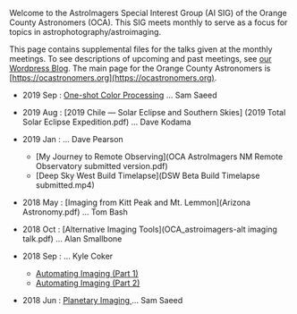 Welcome to the AstroImagers Special Interest Group (AI SIG) of the Orange County Astronomers (OCA).  This SIG meets monthly to serve as a focus for topics in astrophotography/astroimaging.

This page contains supplemental files for the talks given at the monthly meetings.  To see descriptions of upcoming and past meetings, see [our Wordpress Blog](https://astroimagers.wordpress.com).  The main page for the Orange County Astronomers is [https://ocastronomers.org](https://ocastronomers.org).

* 2019 Sep : [One-shot Color Processing](OSC_Processing-Sam_Saeed-AISIG-2019-09.pdf)  ... Sam Saeed

* 2019 Aug : [2019 Chile — Solar Eclipse and Southern Skies] (2019 Total Solar Eclipse Expedition.pdf)  ... Dave Kodama

* 2019 Jan : ... Dave Pearson
  * [My Journey to Remote Observing](OCA AstroImagers NM Remote Observatory submitted version.pdf) 
  * [Deep Sky West Build Timelapse](DSW Beta Build Timelapse submitted.mp4) 

* 2018 May : [Imaging from Kitt Peak and Mt. Lemmon](Arizona Astronomy.pdf)  ... Tom Bash

* 2018 Oct : [Alternative Imaging Tools](OCA_astroimagers-alt imaging talk.pdf)  ... Alan Smallbone

* 2018 Sep :  ... Kyle Coker
  * [Automating Imaging (Part 1)](EvolutionOfAManCave.pdf) 
  * [Automating Imaging (Part 2)](CCDAutopilot5.pdf) 
  
* 2018 Jun : [Planetary Imaging ](Planetary_Imaging-Sam_Saeed-AISIG-2018-06.pdf) ... Sam Saeed
